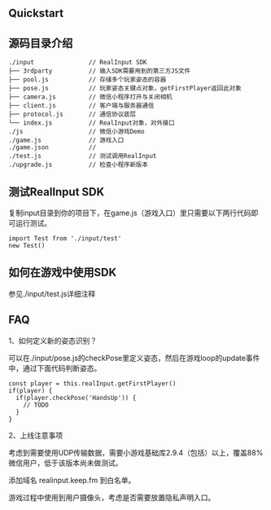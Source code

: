 ## Quickstart

## 源码目录介绍
```
./input               // RealInput SDK
├── 3rdparty          // 输入SDK需要用到的第三方JS文件
├── pool.js           // 存储多个玩家姿态的容器
├── pose.js           // 玩家姿态关键点对象，getFirstPlayer返回此对象
├── camera.js         // 微信小程序打开与关闭相机
├── client.js         // 客户端与服务器通信
├── protocol.js       // 通信协议底层
└── index.js          // RealInput对象，对外接口
./js                  // 微信小游戏Demo
./game.js             // 游戏入口
./game.json           //
./test.js             // 测试调用RealInput
./upgrade.js          // 检查小程序新版本

```

## 测试RealInput SDK

复制input目录到你的项目下，在game.js（游戏入口）里只需要以下两行代码即可运行测试。
```
import Test from './input/test'
new Test()
```

## 如何在游戏中使用SDK

参见./input/test.js详细注释

## FAQ

1、如何定义新的姿态识别？

可以在./input/pose.js的checkPose里定义姿态，然后在游戏loop的update事件中，通过下面代码判断姿态。
```
const player = this.realInput.getFirstPlayer()
if(player) {
  if(player.checkPose('HandsUp')) {
    // TODO
  }
}
```

2、上线注意事项

考虑到需要使用UDP传输数据，需要小游戏基础库2.9.4（包括）以上，覆盖88%微信用户，低于该版本尚未做测试。

添加域名 realinput.keep.fm 到白名单。

游戏过程中使用到用户摄像头，考虑是否需要放置隐私声明入口。
